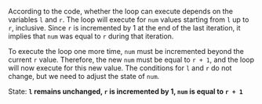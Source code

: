 According to the code, whether the loop can execute depends on the variables `l` and `r`. The loop will execute for `num` values starting from `l` up to `r`, inclusive. Since `r` is incremented by 1 at the end of the last iteration, it implies that `num` was equal to `r` during that iteration. 

To execute the loop one more time, `num` must be incremented beyond the current `r` value. Therefore, the new `num` must be equal to `r + 1`, and the loop will now execute for this new value. The conditions for `l` and `r` do not change, but we need to adjust the state of `num`.

State: **`l` remains unchanged, `r` is incremented by 1, `num` is equal to `r + 1`**